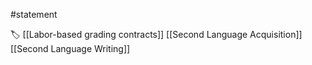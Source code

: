 #statement 

🏷 [[Labor-based grading contracts]] [[Second Language Acquisition]] [[Second Language Writing]]